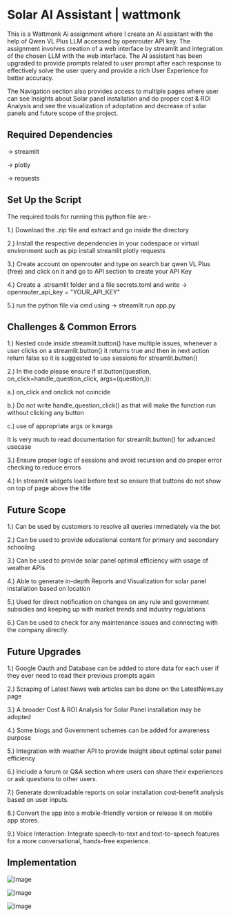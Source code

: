 # Solar AI Assistant | wattmonk

This is a Wattmonk Ai assignment where I create an AI assistant with the help of Qwen VL Plus LLM
accessed by openrouter API key. The assignment involves creation of a web interface by streamlit 
and integration of the chosen LLM with the web interface. The AI assistant has been upgraded to 
provide prompts related to user prompt after each response to effectively solve the user query and 
provide a rich User Experience for better accuracy.

The Navigation section also provides access to multiple pages where user can see Insights about 
Solar panel installation and do proper cost & ROI Analysis and see the visualization of adoptation
and decrease of solar panels and future scope of the project.

## Required Dependencies
-> streamlit

-> plotly

-> requests



## Set Up the Script
The required tools for running this python file are:-

1.) Download the .zip file and extract and go inside the directory

2.) Install the respective dependencies in your codespace or virtual environment such as pip install streamlit plotly requests

3.) Create account on openrouter and type on search bar qwen VL Plus (free) and click on it and go to API section to create your API Key

4.) Create a .streamlit folder and a file secrets.toml and write -> openrouter_api_key = "YOUR_API_KEY"

5.) run the python file via cmd using -> streamlit run app.py


## Challenges & Common Errors
1.) Nested code inside streamlit.button() have multiple issues, whenever a user clicks on a streamlit.button() it returns true and then in next action return false so it is suggested to use sessions for streamlit.button()

2.) In the code please ensure
  if st.button(question, on_click=handle_question_click, args=(question,)):   

  

  a.) on_click and onclick not coincide

  b.) Do not write handle_question_click() as that will make the function run without clicking any button

  c.) use of appropriate args or kwargs


  It is very much to read documentation for streamlit.button() for advanced usecase

  

3.) Ensure proper logic of sessions and avoid recursion and do proper error checking to reduce errors

4.) In streamlit widgets load before text so ensure that buttons do not show on top of page above the title

## Future Scope
1.) Can be used by customers to resolve all queries immediately via the bot

2.) Can be used to provide educational content for primary and secondary schooling

3.) Can be used to provide solar panel optimal efficiency with usage of weather APIs

4.) Able to generate in-depth Reports and Visualization for solar panel installation based on location 

5.) Used for direct notification on changes on any rule and government subsidies and keeping up with market trends and industry regulations

6.) Can be used to check for any maintenance issues and connecting with the company directly.

## Future Upgrades
1.) Google Oauth and Database can be added to store data for each user if they ever need to read their previous prompts again

2.) Scraping of Latest News web articles can be done on the LatestNews.py page 

3.) A broader Cost & ROI Analysis for Solar Panel installation may be adopted

4.) Some blogs and Government schemes can be added for awareness purpose

5.) Integration with weather API to provide Insight about optimal solar panel efficiency

6.) Include a forum or Q&A section where users can share their experiences or ask questions to other users.

7.) Generate downloadable reports on solar installation cost-benefit analysis based on user inputs.

8.) Convert the app into a mobile-friendly version or release it on mobile app stores.

9.) Voice Interaction: Integrate speech-to-text and text-to-speech features for a more conversational, hands-free experience.

## Implementation

![image](https://github.com/user-attachments/assets/53ca98e2-9854-43ee-b075-eeee8afcee4e)



![image](https://github.com/user-attachments/assets/1be81fa9-8320-4388-86e8-d282c563094a)



![image](https://github.com/user-attachments/assets/b25f623a-9e85-41ba-9814-946eb6247cb0)




